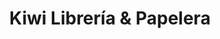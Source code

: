---
title: "Kiwi Librería & Papelera"
url: /junin-de-los-andes/kiwi-libreria-y-papelera/
shop: material de oficina
---
